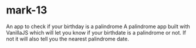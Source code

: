 # mark-13
An app to check if your birthday is a palindrome
A palindrome app built with VanillaJS which will let you know if your birthdate is a palindrome or not. If not it will also tell you the nearest palindrome date.
